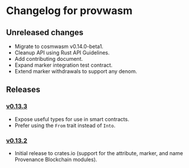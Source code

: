 # Changelog for provwasm

## Unreleased changes

* Migrate to cosmwasm v0.14.0-beta1.
* Cleanup API using Rust API Guidelines.
* Add contributing document.
* Expand marker integration test contract.
* Extend marker withdrawals to support any denom.

## Releases

### [v0.13.3](https://github.com/provenance-io/provwasm/tree/v0.13.3)

* Expose useful types for use in smart contracts.
* Prefer using the `From` trait instead of `Into`.

### [v0.13.2](https://github.com/provenance-io/provwasm/tree/v0.13.2)

* Initial release to crates.io (support for the attribute, marker, and name Provenance Blockchain modules).
